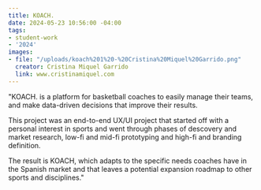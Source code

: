 ```yaml
---
title: KOACH.
date: 2024-05-23 10:56:00 -04:00
tags:
- student-work
- '2024'
images:
- file: "/uploads/koach%201%20-%20Cristina%20Miquel%20Garrido.png"
  creator: Cristina Miquel Garrido
  link: www.cristinamiquel.com
---
```


"KOACH. is a platform for basketball coaches to easily manage their teams, and make data-driven decisions that improve their results.

This project was an end-to-end UX/UI project that started off with a personal interest in sports and went through phases of descovery and market research, low-fi and mid-fi prototyping and high-fi and branding definition.

The result is KOACH, which adapts to the specific needs coaches have in the Spanish market and that leaves a potential expansion roadmap to other sports and disciplines."